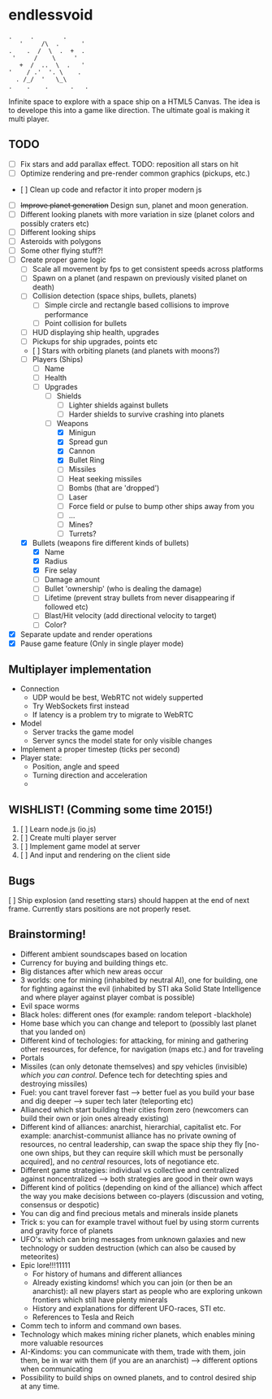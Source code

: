 # endlessvoid

    .     .        .    
       '     /\  .      '
    .    .  /  \  .  +  .
     '     /    \     '
       +  /  ..  \  .   '
    '    / .'  '. \    .
      . /_/  '   \_\
    .    .    .      .   .

Infinite space to explore with a space ship on a HTML5 Canvas.
The idea is to develope this into a game like direction.
The ultimate goal is making it multi player.


## TODO

* [ ] Fix stars and add parallax effect. TODO: reposition all stars on hit
* [ ] Optimize rendering and pre-render common graphics (pickups, etc.)
* [ ] Clean up code and refactor it into proper modern js
* [ ] ~~Improve planet generation~~ Design sun, planet and moon generation.
* [ ] Different looking planets with more variation in size (planet colors and possibly craters etc)
* [ ] Different looking ships
* [ ] Asteroids with polygons
* [ ] Some other flying stuff?!
* [ ] Create proper game logic
   * [ ] Scale all movement by fps to get consistent speeds across platforms
   * [ ] Spawn on a planet (and respawn on previously visited planet on death)
   * [ ] Collision detection (space ships, bullets, planets)
      * [ ] Simple circle and rectangle based collisions to improve performance
      * [ ] Point collision for bullets
   * [ ] HUD displaying ship health, upgrades
   * [ ] Pickups for ship upgrades, points etc
   * [ ] Stars with orbiting planets (and planets with moons?)
   * [ ] Players (Ships)
      * [ ] Name
      * [ ] Health
      * [ ] Upgrades
         * [ ] Shields
            * [ ] Lighter shields against bullets
            * [ ] Harder shields to survive crashing into planets
         * [ ] Weapons
            * [X] Minigun
            * [X] Spread gun
            * [X] Cannon
            * [X] Bullet Ring
            * [ ] Missiles
            * [ ] Heat seeking missiles
            * [ ] Bombs (that are 'dropped')
            * [ ] Laser
            * [ ] Force field or pulse to bump other ships away from you
            * [ ] ...
            * [ ] Mines?
            * [ ] Turrets?
   * [X] Bullets (weapons fire different kinds of bullets)
      * [X] Name
      * [X] Radius
      * [X] Fire selay
      * [ ] Damage amount
      * [ ] Bullet 'ownership' (who is dealing the damage)
      * [ ] Lifetime (prevent stray bullets from never disappearing if followed etc)
      * [ ] Blast/Hit velocity (add directional velocity to target) 
      * [ ] Color?
* [X] Separate update and render operations
* [X] Pause game feature (Only in single player mode)

## Multiplayer implementation
 * Connection
   * UDP would be best, WebRTC not widely supperted
   * Try WebSockets first instead
   * If latency is a problem try to migrate to WebRTC
 * Model
   * Server tracks the game model
   * Server syncs the model state for only visible changes
 * Implement a proper timestep (ticks per second)
 * Player state:
   * Position, angle and speed
   * Turning direction and acceleration
   * 

## WISHLIST! (Comming some time 2015!)
1. [ ] Learn node.js (io.js)
2. [ ] Create multi player server
3. [ ] Implement game model at server
4. [ ] And input and rendering on the client side

## Bugs
[ ] Ship explosion (and resetting stars) should happen at the end of next frame.
    Currently stars positions are not properly reset.

## Brainstorming!
 * Different ambient soundscapes based on location
 * Currency for buying and building things etc.
 * Big distances after which new areas occur
 * 3 worlds: one for mining (inhabited by neutral AI), one for building, one for fighting against the evil (inhabited by STI aka Solid State Intelligence and where player against player combat is possible)
 * Evil space worms
 * Black holes: different ones (for example: random teleport -blackhole)
 * Home base which you can change and teleport to (possibly last planet that you landed on)
 * Different kind of techologies: for attacking, for mining and gathering other resources, for defence, for navigation (maps etc.) and for traveling
 * Portals
 * Missiles (can only detonate themselves) and spy vehicles (invisible) _which you can control_. Defence tech for detechting spies and destroying missiles) 
 * Fuel: you cant travel forever fast --> better fuel as you build your base and dig deeper --> super tech later (teleporting etc)
 * Allianced which start building their cities from zero (newcomers can build their own or join ones already existing)
 * Different kind of alliances: anarchist, hierarchial, capitalist etc. For example: anarchist-communist alliance has no private owning of resources,
   no central leadership, can swap the space ship they fly [no-one own ships, but they can require skill which must be personally acquired], and no _central_ resources, lots of negotiance etc.
 * Different game strategies: individual vs collective and centralized against noncentralized --> both strategies are good in their own ways
 * Different kind of politics (depending on kind of the alliance) which affect the way you make decisions between co-players (discussion and voting, consensus or despotic) 
 * You can dig and find precious metals and minerals inside planets
 * Trick s: you can for example travel without fuel by using storm currents and gravity force of planets
 * UFO's: which can bring messages from unknown galaxies and new technology or sudden destruction (which can also be caused by meteorites)
 * Epic lore!!!11111
     * For history of humans and different alliances
     * Already existing kindoms! which you can join (or then be an anarchist): all new players start as people who are exploring unkown frontiers which still have plenty minerals
     * History and explanations for different UFO-races, STI etc.
     * References to Tesla and Reich
 * Comm tech to inform and command own bases.
 * Technology which makes mining richer planets, which enables mining more valuable resources 
 * AI-Kindoms: you can communicate with them, trade with them, join them, be in war with them (if you are an anarchist) --> different options when communicating  
 * Possibility to build ships on owned planets, and to control desired ship at any time.

